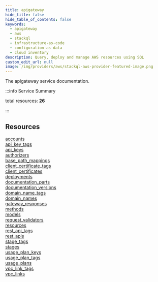 ```yaml
---
title: apigateway
hide_title: false
hide_table_of_contents: false
keywords:
  - apigateway
  - aws
  - stackql
  - infrastructure-as-code
  - configuration-as-data
  - cloud inventory
description: Query, deploy and manage AWS resources using SQL
custom_edit_url: null
image: /img/providers/aws/stackql-aws-provider-featured-image.png
---
```


The apigateway service documentation.

:::info Service Summary

<div class="row">
<div class="providerDocColumn">
<span>total resources:&nbsp;<b>26</b></span><br />
</div>
</div>

:::

## Resources
<div class="row">
<div class="providerDocColumn">
<a href="/providers/aws/apigateway/accounts/">accounts</a><br />
<a href="/providers/aws/apigateway/api_key_tags/">api_key_tags</a><br />
<a href="/providers/aws/apigateway/api_keys/">api_keys</a><br />
<a href="/providers/aws/apigateway/authorizers/">authorizers</a><br />
<a href="/providers/aws/apigateway/base_path_mappings/">base_path_mappings</a><br />
<a href="/providers/aws/apigateway/client_certificate_tags/">client_certificate_tags</a><br />
<a href="/providers/aws/apigateway/client_certificates/">client_certificates</a><br />
<a href="/providers/aws/apigateway/deployments/">deployments</a><br />
<a href="/providers/aws/apigateway/documentation_parts/">documentation_parts</a><br />
<a href="/providers/aws/apigateway/documentation_versions/">documentation_versions</a><br />
<a href="/providers/aws/apigateway/domain_name_tags/">domain_name_tags</a><br />
<a href="/providers/aws/apigateway/domain_names/">domain_names</a><br />
<a href="/providers/aws/apigateway/gateway_responses/">gateway_responses</a>
</div>
<div class="providerDocColumn">
<a href="/providers/aws/apigateway/methods/">methods</a><br />
<a href="/providers/aws/apigateway/models/">models</a><br />
<a href="/providers/aws/apigateway/request_validators/">request_validators</a><br />
<a href="/providers/aws/apigateway/resources/">resources</a><br />
<a href="/providers/aws/apigateway/rest_api_tags/">rest_api_tags</a><br />
<a href="/providers/aws/apigateway/rest_apis/">rest_apis</a><br />
<a href="/providers/aws/apigateway/stage_tags/">stage_tags</a><br />
<a href="/providers/aws/apigateway/stages/">stages</a><br />
<a href="/providers/aws/apigateway/usage_plan_keys/">usage_plan_keys</a><br />
<a href="/providers/aws/apigateway/usage_plan_tags/">usage_plan_tags</a><br />
<a href="/providers/aws/apigateway/usage_plans/">usage_plans</a><br />
<a href="/providers/aws/apigateway/vpc_link_tags/">vpc_link_tags</a><br />
<a href="/providers/aws/apigateway/vpc_links/">vpc_links</a>
</div>
</div>